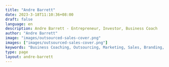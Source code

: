 ```yaml
---
title: "Andre Barrett"
date: 2023-3-18T11:10:36+08:00
draft: false
language: en
description: Andre Barrett - Entrepreneur, Investor, Business Coach
author: "Andre Barrett"
image: "images/outsourced-sales-cover.png"
images: ["images/outsourced-sales-cover.png"]
keywords: "Business Coaching, Outsourcing, Marketing, Sales, Branding, Lead Generation"
type: page
layout: andre-barrett
---
```

